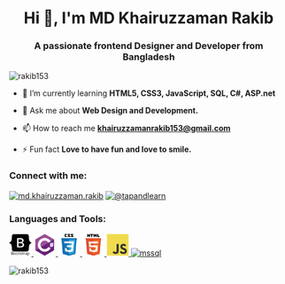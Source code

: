 <h1 align="center">Hi 👋, I'm MD Khairuzzaman Rakib</h1>
<h3 align="center">A passionate frontend Designer and Developer from Bangladesh</h3>

<p align="left"> <img src="https://komarev.com/ghpvc/?username=rakib153&label=Profile%20views&color=0e75b6&style=flat" alt="rakib153" /> </p>

- 🌱 I’m currently learning **HTML5, CSS3, JavaScript, SQL, C#, ASP.net**

- 💬 Ask me about **Web Design and Development.**

- 📫 How to reach me **khairuzzamanrakib153@gmail.com**

- ⚡ Fun fact **Love to have fun and love to smile.**

<h3 align="left">Connect with me:</h3>
<p align="left">
<a href="https://fb.com/md.khairuzzaman.rakib" target="blank"><img align="center" src="https://raw.githubusercontent.com/rahuldkjain/github-profile-readme-generator/master/src/images/icons/Social/facebook.svg" alt="md.khairuzzaman.rakib" height="30" width="40" /></a>
<a href="https://www.youtube.com/c/@tapandlearn" target="blank"><img align="center" src="https://raw.githubusercontent.com/rahuldkjain/github-profile-readme-generator/master/src/images/icons/Social/youtube.svg" alt="@tapandlearn" height="30" width="40" /></a>
</p>

<h3 align="left">Languages and Tools:</h3>
<p align="left"> <a href="https://getbootstrap.com" target="_blank" rel="noreferrer"> <img src="https://raw.githubusercontent.com/devicons/devicon/master/icons/bootstrap/bootstrap-plain-wordmark.svg" alt="bootstrap" width="40" height="40"/> </a> <a href="https://www.w3schools.com/cs/" target="_blank" rel="noreferrer"> <img src="https://raw.githubusercontent.com/devicons/devicon/master/icons/csharp/csharp-original.svg" alt="csharp" width="40" height="40"/> </a> <a href="https://www.w3schools.com/css/" target="_blank" rel="noreferrer"> <img src="https://raw.githubusercontent.com/devicons/devicon/master/icons/css3/css3-original-wordmark.svg" alt="css3" width="40" height="40"/> </a> <a href="https://www.w3.org/html/" target="_blank" rel="noreferrer"> <img src="https://raw.githubusercontent.com/devicons/devicon/master/icons/html5/html5-original-wordmark.svg" alt="html5" width="40" height="40"/> </a> <a href="https://developer.mozilla.org/en-US/docs/Web/JavaScript" target="_blank" rel="noreferrer"> <img src="https://raw.githubusercontent.com/devicons/devicon/master/icons/javascript/javascript-original.svg" alt="javascript" width="40" height="40"/> </a> <a href="https://www.microsoft.com/en-us/sql-server" target="_blank" rel="noreferrer"> <img src="https://www.svgrepo.com/show/303229/microsoft-sql-server-logo.svg" alt="mssql" width="40" height="40"/> </a> </p>

<p><img align="center" src="https://github-readme-stats.vercel.app/api/top-langs?username=rakib153&show_icons=true&locale=en&layout=compact" alt="rakib153" /></p>

